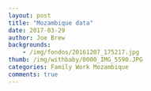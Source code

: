 ```yaml
---
layout: post
title: "Mozambique data"
date: 2017-03-29
author: Joe Brew
backgrounds:
    - /img/fondos/20161207_175217.jpg
thumb: /img/withbaby/0000_IMG_5590.JPG
categories: Family Work Mozambique
comments: true
---
```


